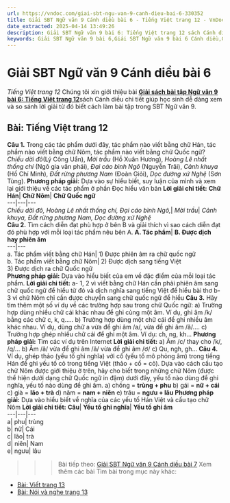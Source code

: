 ```yaml
---
url: https://vndoc.com/giai-sbt-ngu-van-9-canh-dieu-bai-6-330352
title: Giải SBT Ngữ văn 9 Cánh diều bài 6 - Tiếng Việt trang 12 - VnDoc.com
date_extracted: 2025-04-14 13:49:26
description: Giải SBT Ngữ văn 9 bài 6: Tiếng Việt trang 12 sách Cánh diều có đáp án chi tiết cho các bạn cùng tham khảo.
keywords: Giải SBT Ngữ văn 9 bài 6,Giải SBT Ngữ văn 9 bài 6 Cánh diều,Giải sách bài tập Ngữ văn CD lớp 9,Ngữ văn lớp 9 Cánh diều,giải bài tập ngữ văn lớp 9,bài Tiếng Việt trang 12,giải SBT ngữ văn 9 CD trang 12
---
```


# Giải SBT Ngữ văn 9 Cánh diều bài 6
 _Tiếng Việt trang 12_
Chúng tôi xin giới thiệu bài [**Giải sách bài tập Ngữ văn 9 bài 6: Tiếng Việt trang 12**](<https://vndoc.com/giai-sbt-ngu-van-9-canh-dieu-bai-6-330352>)sách Cánh diều chi tiết giúp học sinh dễ dàng xem và so sánh lời giải từ đó biết cách làm bài tập trong SBT Ngữ văn 9.
## Bài: Tiếng Việt trang 12
**Câu 1.** Trong các tác phẩm dưới đây, tác phẩm nào viết bằng chữ Hán, tác phẩm nào viết bằng chữ Nôm, tác phẩm nào viết bằng chữ Quốc ngữ?
_Chiếu dời đô_\(Lý Công Uẩn\), _Mời trầu_ \(Hồ Xuân Hương\), _Hoàng Lê nhất thống chí_ \(Ngô gia văn phái\), _Đại cáo bình Ngô_ \(Nguyễn Trãi\), _Cảnh khuya_ \(Hồ Chí Minh\), _Đất rừng phương Nam_ \(Đoàn Giỏi\), _Dọc đường xứ Nghệ_ \(Sơn Tùng\).
**Phương pháp giải:**
Dựa vào sự hiểu biết, suy luận của mình và xem lại giới thiệu về các tác phẩm ở phần Đọc hiểu văn bản
**Lời giải chi tiết:**
**Chữ Hán**| **Chữ Nôm**| **Chữ Quốc ngữ**  
---|---|---  
 _Chiếu dời đô, Hoàng Lê nhất thống chí, Đại cáo bình Ngô,_| _Mời trầu_|  _Cảnh khuya, Đất rừng phương Nam, Dọc đường xứ Nghệ_  
**Câu 2.** Tìm cách diễn đạt phù hợp ở bên B và giải thích vì sao cách diễn đạt đó phù hợp với mỗi loại tác phẩm nêu bên A.
**A. Tác phẩm**| **B. Được dịch hay phiên âm**  
---|---  
a. Tác phẩm viết bằng chữ Hán| 1\) Được phiên âm ra chữ quốc ngữ  
b. Tác phẩm viết bằng chữ Nôm| 2\) Được dịch sang tiếng Việt  
3\) Được dịch ra chữ Quốc ngữ  
**Phương pháp giải:**
Dựa vào hiểu biết của em về đặc điểm của mỗi loại tác phẩm.
**Lời giải chi tiết:**
a- 1, 2 vì viết bằng chữ Hán cần phải phiên âm sang chữ quốc ngữ để hiểu từ đó và dịch nghĩa sang tiếng Việt để hiểu bài thơ
b- 3 vì chữ Nôm chỉ cần được chuyển sang chữ quốc ngữ để hiểu
**Câu 3.** Hãy tìm thêm một số ví dụ về các trường hợp sau trong chữ Quốc ngữ:
a\) Trường hợp dùng nhiều chữ cái khác nhau để ghi cùng một âm. Ví dụ, ghi âm /k/ bằng các chữ c, k, q.....
b\) Trường hợp dùng một chữ cái để ghi nhiều âm khác nhau. Ví dụ, dùng chữ a vừa để ghi âm /a/, vừa để ghi âm /ă/....
c\) Trường hợp ghép nhiều chữ cái để ghi một âm. Ví dụ: ch, ng, kh…
**Phương pháp giải:**
Tìm các ví dụ trên Internet
**Lời giải chi tiết:**
a\) Âm /c/ thay cho /k/, /q/…
b\) Âm /â/ vừa để ghi âm /â/ vừa để ghi âm /ơ/
c\) Qu, ngh, gh…
**Câu 4.** Ví dụ, ghép thảo \(yếu tố ghi nghĩa\) với cổ \(yếu tố mô phỏng âm\) trong tiếng Hán để ghi yếu tố cỏ trong tiếng Việt \(thảo + cổ = cỏ\).
Dựa vào cách cấu tạo chữ Nôm được giới thiệu ở trên, hãy cho biết trong những chữ Nôm \(được thể hiện dưới dạng chữ Quốc ngữ in đậm\) dưới đây, yếu tố nào dùng để ghi nghĩa, yếu tố nào dùng để ghi âm.
a\) chồng = **trùng + phu**
b\) gái = **nữ + cái**
c\) già = **lão + trà**
d\) năm = **nam + niên**
e\) trâu = **ngưu + lâu**
**Phương pháp giải:**
Dựa vào hiểu biết về nghĩa của các yếu tố Hán Việt và cấu tạo chữ Nôm
**Lời giải chi tiết:**
**Câu**| **Yếu tố ghi nghĩa**| **Yếu tố ghi âm**  
---|---|---  
a| phu| trùng  
b| nữ| Cái  
c| lão| trà  
d| niên| Nam  
e| ngưu| lâu  
>>> Bài tiếp theo: [Giải SBT Ngữ văn 9 Cánh diều bài 7](<https://vndoc.com/giai-sbt-ngu-van-9-canh-dieu-bai-7-330354>)
Xem thêm các bài Tìm bài trong mục này khác:
  * [Bài: Viết trang 13](</giai-sbt-ngu-van-9-canh-dieu-bai-7-330354>)
  * [Bài: Nói và nghe trang 13](</giai-sbt-ngu-van-9-canh-dieu-bai-8-330356>)

